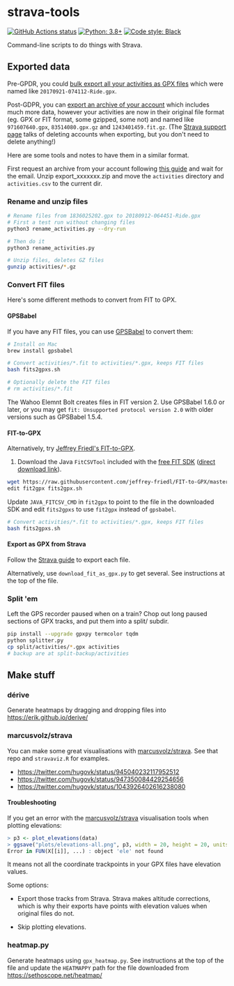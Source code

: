 # strava-tools

[![GitHub Actions status](https://github.com/hugovk/strava-tools/workflows/Lint/badge.svg)](https://github.com/hugovk/strava-tools/actions)
[![Python: 3.8+](https://img.shields.io/badge/Python-3.8+-blue.svg?logo=python&logoColor=FFE873)](https://www.python.org/downloads/)
[![Code style: Black](https://img.shields.io/badge/code%20style-Black-000000.svg)](https://github.com/psf/black)

Command-line scripts to do things with Strava.

## Exported data

Pre-GPDR, you could [bulk export all your activities as GPX files](https://web.archive.org/web/20170322015958/https://support.strava.com/hc/en-us/articles/216918437-Exporting-your-Data-and-Bulk-Export#Bulk)
which were named like `20170921-074112-Ride.gpx`.

Post-GDPR, you can [export an archive of your account](https://support.strava.com/hc/en-us/articles/216918437-Exporting-your-Data-and-Bulk-Export#Bulk)
which includes much more data, however your activities are now in their
original file format (eg. GPX or FIT format, some gzipped, some not) and
named like `971607640.gpx`, `83514080.gpx.gz` and `1243401459.fit.gz`.
(The [Strava support page](https://support.strava.com/hc/en-us/articles/216918437-Exporting-your-Data-and-Bulk-Export#Bulk)
talks of deleting accounts when exporting, but you don't need to delete
anything!)

Here are some tools and notes to have them in a similar format.

First request an archive from your account following [this guide](https://support.strava.com/hc/en-us/articles/216918437-Exporting-your-Data-and-Bulk-Export#Bulk)
and wait for the email. Unzip export_xxxxxxx.zip and move the
`activities` directory and `activities.csv` to the current dir.

### Rename and unzip files

```bash
# Rename files from 1836025202.gpx to 20180912-064451-Ride.gpx
# First a test run without changing files
python3 rename_activities.py --dry-run

# Then do it
python3 rename_activities.py

# Unzip files, deletes GZ files
gunzip activities/*.gz
```

### Convert FIT files

Here's some different methods to convert from FIT to GPX.

#### GPSBabel

If you have any FIT files, you can use [GPSBabel](https://www.gpsbabel.org/)
to convert them:

```bash
# Install on Mac
brew install gpsbabel

# Convert activities/*.fit to activities/*.gpx, keeps FIT files
bash fits2gpxs.sh

# Optionally delete the FIT files
# rm activities/*.fit
```

The Wahoo Elemnt Bolt creates files in FIT version 2. Use GPSBabel 1.6.0 or later, or you may get `fit: Unsupported protocol version 2.0` with older versions such as GPSBabel 1.5.4.

#### FIT-to-GPX

Alternatively, try [Jeffrey Friedl's FIT-to-GPX](http://regex.info/blog/2017-05-13/2799).

1. Download the Java `FitCSVTool` included with the
[free FIT SDK](https://www.thisisant.com/resources/fit/)
([direct download link](https://www.thisisant.com/developer/resources/downloads/)).

```bash
wget https://raw.githubusercontent.com/jeffrey-friedl/FIT-to-GPX/master/fit2gpx
edit fit2gpx fits2gpx.sh
```

Update `JAVA_FITCSV_CMD` in `fit2gpx` to point to the file in the downloaded
SDK and edit `fits2gpxs` to use `fit2gpx` instead of `gpsbabel`.

```bash
# Convert activities/*.fit to activities/*.gpx, keeps FIT files
bash fits2gpxs.sh
```

#### Export as GPX from Strava

Follow the
[Strava guide](https://support.strava.com/hc/en-us/articles/216918437-Exporting-your-Data-and-Bulk-Export#GPX)
to export each file.

Alternatively, use `download_fit_as_gpx.py` to get several. See instructions at
the top of the file.

### Split 'em

Left the GPS recorder paused when on a train? Chop out long paused sections of GPX
tracks, and put them into a split/ subdir.

```bash
pip install --upgrade gpxpy termcolor tqdm
python splitter.py
cp split/activities/*.gpx activities
# backup are at split-backup/activities
```

## Make stuff

### dérive

Generate heatmaps by dragging and dropping files into https://erik.github.io/derive/

### marcusvolz/strava

You can make some great visualisations with
[marcusvolz/strava](https://github.com/marcusvolz/strava). See that repo and
`stravaviz.R` for examples.

* https://twitter.com/hugovk/status/945040232117952512
* https://twitter.com/hugovk/status/947350084429254656
* https://twitter.com/hugovk/status/1043926402616238080

#### Troubleshooting

If you get an error with the [marcusvolz/strava](https://github.com/marcusvolz/strava)
visualisation tools when plotting elevations:

```R
> p3 <- plot_elevations(data)
> ggsave("plots/elevations-all.png", p3, width = 20, height = 20, units = "cm")
Error in FUN(X[[i]], ...) : object 'ele' not found
```

It means not all the coordinate trackpoints in your GPX files have elevation values.

Some options:

* Export those tracks from Strava. Strava makes altitude corrections, which is why their
exports have points with elevation values when original files do not.

* Skip plotting elevations.

### heatmap.py

Generate heatmaps using `gpx_heatmap.py`. See instructions at the top of the file and
update the `HEATMAPPY` path for the file downloaded from https://sethoscope.net/heatmap/
